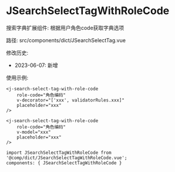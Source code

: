 # JSearchSelectTagWithRoleCode

搜索字典扩展组件: 根据用户角色code获取字典选项

路径: src/components/dict/JSearchSelectTag.vue

修改历史:
* 2023-06-07: 新增

使用示例:
```vue
<j-search-select-tag-with-role-code
    role-code="角色编码"
    v-decorator="['xxx', validatorRules.xxx]"
    placeholder="xxx"
/>

<j-search-select-tag-with-role-code
    role-code="角色编码"
    v-model="xxx"
    placeholder="xxx"
/>

import JSearchSelectTagWithRoleCode from '@comp/dict/JSearchSelectTagWithRoleCode.vue';
components: { JSearchSelectTagWithRoleCode }
```
